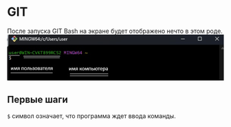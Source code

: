 # GIT

После запуска GIT Bash на экране будет отображено нечто в этом роде.
![](resources/images/1.jpg)

## Первые шаги

```$``` символ означает, что программа ждет ввода команды.

